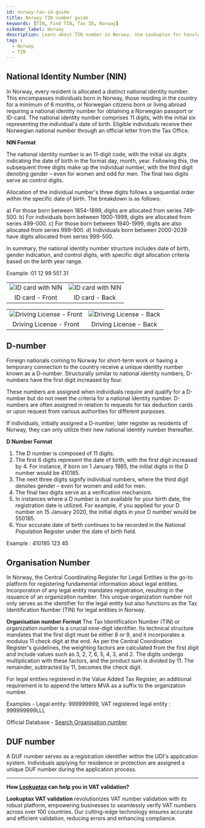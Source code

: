 ```yaml
---
id: norway-tax-id-guide
title: Norway TIN number guide
keywords: [TIN, Find TIN, Tax ID, Norway]
sidebar_label: Norway
description: Learn about TIN number in Norway. Use Lookuptax for hassle-free tax id validation in Norway and other 100+ countries
tags : 
  - Norway
  - TIN
---
```


## National Identity Number (NIN)

In Norway, every resident is allocated a distinct national identity number. This encompasses individuals born in Norway, those residing in the country for a minimum of 6 months, or Norwegian citizens born or living abroad requiring a national identity number for obtaining a Norwegian passport or ID-card. The national identity number comprises 11 digits, with the initial six representing the individual's date of birth. Eligible individuals receive their Norwegian national number through an official letter from the Tax Office.

**NIN Format**

The national identity number is an 11-digit code, with the initial six digits indicating the date of birth in the format day, month, year. Following this, the subsequent three digits make up the individual number, with the third digit denoting gender – even for women and odd for men. The final two digits serve as control digits.

Allocation of the individual number's three digits follows a sequential order within the specific date of birth. The breakdown is as follows:

a) For those born between 1854-1899, digits are allocated from series 749-500.
b) For individuals born between 1900-1999, digits are allocated from series 499-000.
c) For those born between 1940-1999, digits are also allocated from series 999-900.
d) Individuals born between 2000-2039 have digits allocated from series 999-500.

In summary, the national identity number structure includes date of birth, gender indication, and control digits, with specific digit allocation criteria based on the birth year range.

Example :01 12 99 551 31


<table align="center" border="0px" border-color="#dedede"><tr><td>
  <img src="/docs/img/taxid/id-norway-front.PNG" alt="ID card with NIN"  title="ID card with NIN"/>
  </td><td>
  <img src="/docs/img/taxid/id-norway-back.PNG" alt="ID card with NIN"  title="ID card with NIN"/>
  </td></tr>
  <tr><td align="center">ID card - Front </td><td align="center">ID card - Back</td></tr>
</table>


<table align="center" border="0px" border-color="#dedede"><tr><td>
  <img src="/docs/img/taxid/dl-norway-front.PNG" alt="Driving License - Front"  title="Driving License - Front"/>
  </td><td>
  <img src="/docs/img/taxid/dl-norway-back.PNG" alt="Driving License - Back"  title="Driving License - Back"/>
  </td></tr>
  <tr><td align="center">Driving License - Front</td><td align="center">Driving License - Back</td></tr>
</table>



## D-number

Foreign nationals coming to Norway for short-term work or having a temporary connection to the country receive a unique identity number known as a D-number. Structurally similar to national identity numbers, D-numbers have the first digit increased by four.

These numbers are assigned when individuals require and qualify for a D-number but do not meet the criteria for a national identity number. D-numbers are often assigned in relation to requests for tax deduction cards or upon request from various authorities for different purposes.

If individuals, initially assigned a D-number, later register as residents of Norway, they can only utilize their new national identity number thereafter.

**D Number Format**

1. The D number is composed of 11 digits.
2. The first 6 digits represent the date of birth, with the first digit increased by 4. For instance, if born on 1 January 1985, the initial digits in the D number would be 410185.
3. The next three digits signify individual numbers, where the third digit denotes gender – even for women and odd for men.
4. The final two digits serve as a verification mechanism.
5. In instances where a D number is not available for your birth date, the registration date is utilized. For example, if you applied for your D number on 15 January 2020, the initial digits in your D number would be 550185.
6. Your accurate date of birth continues to be recorded in the National Population Register under the date of birth field.

Example : 410185 123 45

## Organisation Number

In Norway, the Central Coordinating Register for Legal Entities is the go-to platform for registering fundamental information about legal entities. Incorporation of any legal entity mandates registration, resulting in the issuance of an organization number. This unique organization number not only serves as the identifier for the legal entity but also functions as the Tax Identification Number (TIN) for legal entities in Norway.

**Organisation number Format**
The Tax Identification Number (TIN) or organization number is a crucial nine-digit identifier. Its technical structure mandates that the first digit must be either 8 or 9, and it incorporates a modulus 11 check digit at the end. As per the Central Coordination Register's guidelines, the weighting factors are calculated from the first digit and include values such as 3, 2, 7, 6, 5, 4, 3, and 2. The digits undergo multiplication with these factors, and the product sum is divided by 11. The remainder, subtracted by 11, becomes the check digit.

For legal entities registered in the Value Added Tax Register, an additional requirement is to append the letters MVA as a suffix to the organization number. 


Examples - Legal entity: 999999999, VAT registered legal entity : 999999999LLL 


Official Database - [Search Organisation number](https://www.brreg.no/)

## DUF number

A DUF number serves as a registration identifier within the UDI's application system. Individuals applying for residence or protection are assigned a unique DUF number during the application process.


----
**How [Lookuptax](https://lookuptax.com/) can help you in VAT validation?**

**Lookuptax VAT validation** revolutionizes VAT number validation with its robust platform, empowering businesses to seamlessly verify VAT numbers across over 100 countries. Our cutting-edge technology ensures accurate and efficient validation, reducing errors and enhancing compliance.
